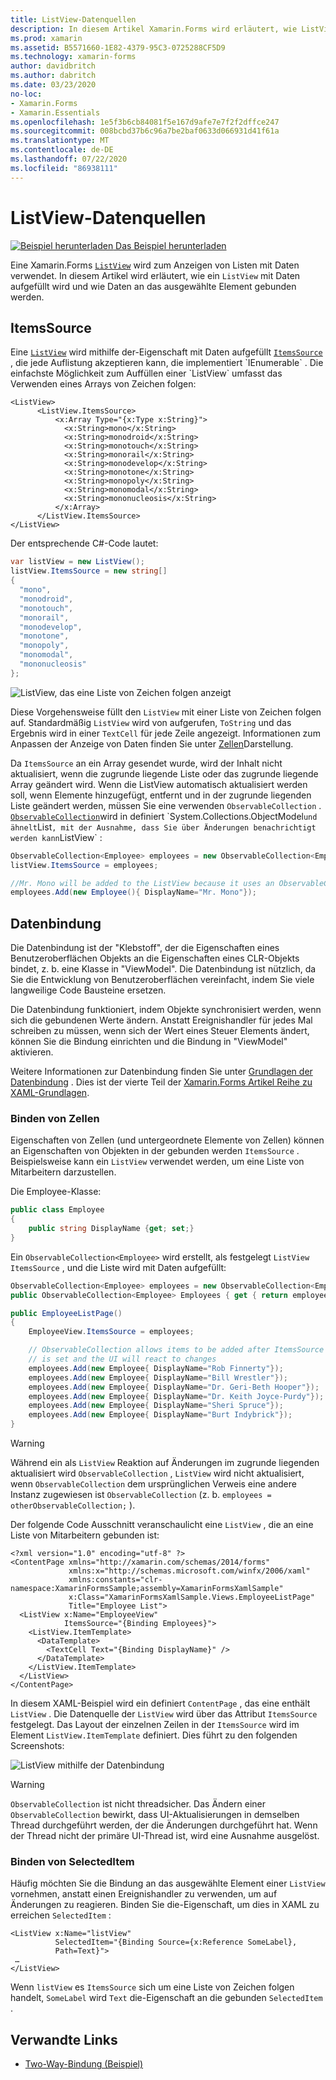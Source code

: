 ```yaml
---
title: ListView-Datenquellen
description: In diesem Artikel Xamarin.Forms wird erläutert, wie ListView mit Daten aufgefüllt wird und wie die Datenbindung mit einem ListView-Steuer Punkt verwendet wird.
ms.prod: xamarin
ms.assetid: B5571660-1E82-4379-95C3-0725288CF5D9
ms.technology: xamarin-forms
author: davidbritch
ms.author: dabritch
ms.date: 03/23/2020
no-loc:
- Xamarin.Forms
- Xamarin.Essentials
ms.openlocfilehash: 1e5f3b6cb84081f5e167d9afe7e7f2f2dffce247
ms.sourcegitcommit: 008bcbd37b6c96a7be2baf0633d066931d41f61a
ms.translationtype: MT
ms.contentlocale: de-DE
ms.lasthandoff: 07/22/2020
ms.locfileid: "86938111"
---
```

# <a name="listview-data-sources"></a>ListView-Datenquellen

[![Beispiel herunterladen](~/media/shared/download.png) Das Beispiel herunterladen](https://docs.microsoft.com/samples/xamarin/xamarin-forms-samples/userinterface-listview-switchentrytwobinding)

Eine Xamarin.Forms [`ListView`](xref:Xamarin.Forms.ListView) wird zum Anzeigen von Listen mit Daten verwendet. In diesem Artikel wird erläutert, wie ein `ListView` mit Daten aufgefüllt wird und wie Daten an das ausgewählte Element gebunden werden.

## <a name="itemssource"></a>ItemsSource

Eine [`ListView`](xref:Xamarin.Forms.ListView) wird mithilfe der-Eigenschaft mit Daten aufgefüllt [`ItemsSource`](xref:Xamarin.Forms.ItemsView`1.ItemsSource) , die jede Auflistung akzeptieren kann, die implementiert `IEnumerable` . Die einfachste Möglichkeit zum Auffüllen einer `ListView` umfasst das Verwenden eines Arrays von Zeichen folgen:

```xaml
<ListView>
      <ListView.ItemsSource>
          <x:Array Type="{x:Type x:String}">
            <x:String>mono</x:String>
            <x:String>monodroid</x:String>
            <x:String>monotouch</x:String>
            <x:String>monorail</x:String>
            <x:String>monodevelop</x:String>
            <x:String>monotone</x:String>
            <x:String>monopoly</x:String>
            <x:String>monomodal</x:String>
            <x:String>mononucleosis</x:String>
          </x:Array>
      </ListView.ItemsSource>
</ListView>
```

Der entsprechende C#-Code lautet:

```csharp
var listView = new ListView();
listView.ItemsSource = new string[]
{
  "mono",
  "monodroid",
  "monotouch",
  "monorail",
  "monodevelop",
  "monotone",
  "monopoly",
  "monomodal",
  "mononucleosis"
};
```

![ListView, das eine Liste von Zeichen folgen anzeigt](data-and-databinding-images/itemssource-simple.png)

Diese Vorgehensweise füllt den `ListView` mit einer Liste von Zeichen folgen auf. Standardmäßig `ListView` wird von aufgerufen, `ToString` und das Ergebnis wird in einer `TextCell` für jede Zeile angezeigt. Informationen zum Anpassen der Anzeige von Daten finden Sie unter [Zellen](~/xamarin-forms/user-interface/listview/customizing-cell-appearance.md)Darstellung.

Da `ItemsSource` an ein Array gesendet wurde, wird der Inhalt nicht aktualisiert, wenn die zugrunde liegende Liste oder das zugrunde liegende Array geändert wird. Wenn die ListView automatisch aktualisiert werden soll, wenn Elemente hinzugefügt, entfernt und in der zugrunde liegenden Liste geändert werden, müssen Sie eine verwenden `ObservableCollection` . [`ObservableCollection`](xref:System.Collections.ObjectModel.ObservableCollection`1)wird in definiert `System.Collections.ObjectModel` und ähnelt `List` , mit der Ausnahme, dass Sie über Änderungen benachrichtigt werden kann `ListView` :

```csharp
ObservableCollection<Employee> employees = new ObservableCollection<Employee>();
listView.ItemsSource = employees;

//Mr. Mono will be added to the ListView because it uses an ObservableCollection
employees.Add(new Employee(){ DisplayName="Mr. Mono"});
```

## <a name="data-binding"></a>Datenbindung

Die Datenbindung ist der "Klebstoff", der die Eigenschaften eines Benutzeroberflächen Objekts an die Eigenschaften eines CLR-Objekts bindet, z. b. eine Klasse in "ViewModel". Die Datenbindung ist nützlich, da Sie die Entwicklung von Benutzeroberflächen vereinfacht, indem Sie viele langweilige Code Bausteine ersetzen.

Die Datenbindung funktioniert, indem Objekte synchronisiert werden, wenn sich die gebundenen Werte ändern. Anstatt Ereignishandler für jedes Mal schreiben zu müssen, wenn sich der Wert eines Steuer Elements ändert, können Sie die Bindung einrichten und die Bindung in "ViewModel" aktivieren.

Weitere Informationen zur Datenbindung finden Sie unter [Grundlagen der Datenbindung](~/xamarin-forms/xaml/xaml-basics/data-binding-basics.md) . Dies ist der vierte Teil der [ Xamarin.Forms Artikel Reihe zu XAML-Grundlagen](~/xamarin-forms/xaml/xaml-basics/index.md).

### <a name="binding-cells"></a>Binden von Zellen

Eigenschaften von Zellen (und untergeordnete Elemente von Zellen) können an Eigenschaften von Objekten in der gebunden werden `ItemsSource` . Beispielsweise kann ein `ListView` verwendet werden, um eine Liste von Mitarbeitern darzustellen.

Die Employee-Klasse:

```csharp
public class Employee
{
    public string DisplayName {get; set;}
}
```

Ein `ObservableCollection<Employee>` wird erstellt, als festgelegt `ListView` `ItemsSource` , und die Liste wird mit Daten aufgefüllt:

```csharp
ObservableCollection<Employee> employees = new ObservableCollection<Employee>();
public ObservableCollection<Employee> Employees { get { return employees; }}

public EmployeeListPage()
{
    EmployeeView.ItemsSource = employees;

    // ObservableCollection allows items to be added after ItemsSource
    // is set and the UI will react to changes
    employees.Add(new Employee{ DisplayName="Rob Finnerty"});
    employees.Add(new Employee{ DisplayName="Bill Wrestler"});
    employees.Add(new Employee{ DisplayName="Dr. Geri-Beth Hooper"});
    employees.Add(new Employee{ DisplayName="Dr. Keith Joyce-Purdy"});
    employees.Add(new Employee{ DisplayName="Sheri Spruce"});
    employees.Add(new Employee{ DisplayName="Burt Indybrick"});
}
```

> [!WARNING]
> Während ein als `ListView` Reaktion auf Änderungen im zugrunde liegenden aktualisiert wird `ObservableCollection` , `ListView` wird nicht aktualisiert, wenn `ObservableCollection` dem ursprünglichen Verweis eine andere Instanz zugewiesen ist `ObservableCollection` (z. b. `employees = otherObservableCollection;` ).

Der folgende Code Ausschnitt veranschaulicht eine `ListView` , die an eine Liste von Mitarbeitern gebunden ist:

```xaml
<?xml version="1.0" encoding="utf-8" ?>
<ContentPage xmlns="http://xamarin.com/schemas/2014/forms"
             xmlns:x="http://schemas.microsoft.com/winfx/2006/xaml"
             xmlns:constants="clr-namespace:XamarinFormsSample;assembly=XamarinFormsXamlSample"
             x:Class="XamarinFormsXamlSample.Views.EmployeeListPage"
             Title="Employee List">
  <ListView x:Name="EmployeeView"
            ItemsSource="{Binding Employees}">
    <ListView.ItemTemplate>
      <DataTemplate>
        <TextCell Text="{Binding DisplayName}" />
      </DataTemplate>
    </ListView.ItemTemplate>
  </ListView>
</ContentPage>
```

In diesem XAML-Beispiel wird ein definiert `ContentPage` , das eine enthält `ListView` . Die Datenquelle der `ListView` wird über das Attribut `ItemsSource` festgelegt. Das Layout der einzelnen Zeilen in der `ItemsSource` wird im Element `ListView.ItemTemplate` definiert. Dies führt zu den folgenden Screenshots:

![ListView mithilfe der Datenbindung](data-and-databinding-images/bound-data.png)

> [!WARNING]
> `ObservableCollection` ist nicht threadsicher. Das Ändern einer `ObservableCollection` bewirkt, dass UI-Aktualisierungen in demselben Thread durchgeführt werden, der die Änderungen durchgeführt hat. Wenn der Thread nicht der primäre UI-Thread ist, wird eine Ausnahme ausgelöst.

### <a name="binding-selecteditem"></a>Binden von SelectedItem

Häufig möchten Sie die Bindung an das ausgewählte Element einer `ListView` vornehmen, anstatt einen Ereignishandler zu verwenden, um auf Änderungen zu reagieren. Binden Sie die-Eigenschaft, um dies in XAML zu erreichen `SelectedItem` :

```xaml
<ListView x:Name="listView"
          SelectedItem="{Binding Source={x:Reference SomeLabel},
          Path=Text}">
 …
</ListView>
```

Wenn `listView` es `ItemsSource` sich um eine Liste von Zeichen folgen handelt, `SomeLabel` wird `Text` die-Eigenschaft an die gebunden `SelectedItem` .

## <a name="related-links"></a>Verwandte Links

- [Two-Way-Bindung (Beispiel)](https://docs.microsoft.com/samples/xamarin/xamarin-forms-samples/userinterface-listview-switchentrytwobinding)
